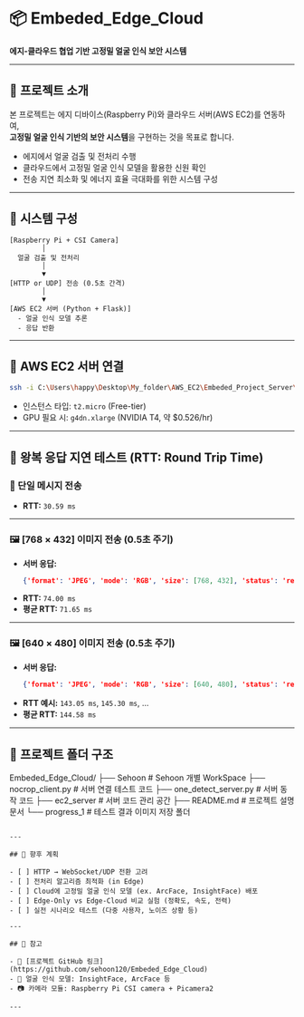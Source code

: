 # 📦 Embeded_Edge_Cloud  
**에지-클라우드 협업 기반 고정밀 얼굴 인식 보안 시스템**

---

## 📌 프로젝트 소개

본 프로젝트는 에지 디바이스(Raspberry Pi)와 클라우드 서버(AWS EC2)를 연동하여,  
**고정밀 얼굴 인식 기반의 보안 시스템**을 구현하는 것을 목표로 합니다.  

- 에지에서 얼굴 검출 및 전처리 수행  
- 클라우드에서 고정밀 얼굴 인식 모델을 활용한 신원 확인  
- 전송 지연 최소화 및 에너지 효율 극대화를 위한 시스템 구성  

---

## 🔧 시스템 구성

```
[Raspberry Pi + CSI Camera]
        │
  얼굴 검출 및 전처리
        │
        ▼
[HTTP or UDP] 전송 (0.5초 간격)
        │
        ▼
[AWS EC2 서버 (Python + Flask)]
  - 얼굴 인식 모델 추론
  - 응답 반환
```

---

## 🔗 AWS EC2 서버 연결

```bash
ssh -i C:\Users\happy\Desktop\My_folder\AWS_EC2\Embeded_Project_Server\my_key.pem ubuntu@52.79.154.43
```

- 인스턴스 타입: `t2.micro` (Free-tier)
- GPU 필요 시: `g4dn.xlarge` (NVIDIA T4, 약 $0.526/hr)

---

## 📡 왕복 응답 지연 테스트 (RTT: Round Trip Time)

### 📨 단일 메시지 전송
- **RTT:** `30.59 ms`

---

### 🖼️ [768 × 432] 이미지 전송 (0.5초 주기)
- **서버 응답:**
  ```json
  {'format': 'JPEG', 'mode': 'RGB', 'size': [768, 432], 'status': 'received'}
  ```
- **RTT:** `74.00 ms`
- **평균 RTT:** `71.65 ms`

---

### 🖼️ [640 × 480] 이미지 전송 (0.5초 주기)
- **서버 응답:**
  ```json
  {'format': 'JPEG', 'mode': 'RGB', 'size': [640, 480], 'status': 'received'}
  ```
- **RTT 예시:** `143.05 ms`, `145.30 ms`, ...
- **평균 RTT:** `144.58 ms`

---

## 📁 프로젝트 폴더 구조

Embeded_Edge_Cloud/
├── Sehoon                     # Sehoon 개별 WorkSpace
├── nocrop_client.py           # 서버 연결 테스트 코드
├── one_detect_server.py       # 서버 동작 코드
├── ec2_server                 # 서버 코드 관리 공간
├── README.md                  # 프로젝트 설명 문서
└── progress_1                 # 테스트 결과 이미지 저장 폴더
```

---

## 🚀 향후 계획

- [ ] HTTP → WebSocket/UDP 전환 고려
- [ ] 전처리 알고리즘 최적화 (in Edge)
- [ ] Cloud에 고정밀 얼굴 인식 모델 (ex. ArcFace, InsightFace) 배포
- [ ] Edge-Only vs Edge-Cloud 비교 실험 (정확도, 속도, 전력)
- [ ] 실전 시나리오 테스트 (다중 사용자, 노이즈 상황 등)

---

## 📎 참고

- 📌 [프로젝트 GitHub 링크](https://github.com/sehoon120/Embeded_Edge_Cloud)
- 📄 얼굴 인식 모델: InsightFace, ArcFace 등
- 📷 카메라 모듈: Raspberry Pi CSI camera + Picamera2

---